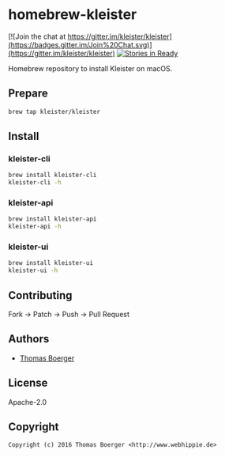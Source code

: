 # homebrew-kleister

[![Join the chat at https://gitter.im/kleister/kleister](https://badges.gitter.im/Join%20Chat.svg)](https://gitter.im/kleister/kleister)
[![Stories in Ready](https://badge.waffle.io/kleister/kleister-api.svg?label=ready&title=Ready)](http://waffle.io/kleister/kleister-api)

Homebrew repository to install Kleister on macOS.


## Prepare

```bash
brew tap kleister/kleister
```


## Install

### kleister-cli

```bash
brew install kleister-cli
kleister-cli -h
```

### kleister-api

```bash
brew install kleister-api
kleister-api -h
```

### kleister-ui

```bash
brew install kleister-ui
kleister-ui -h
```


## Contributing

Fork -> Patch -> Push -> Pull Request


## Authors

* [Thomas Boerger](https://github.com/tboerger)


## License

Apache-2.0


## Copyright

```
Copyright (c) 2016 Thomas Boerger <http://www.webhippie.de>
```
